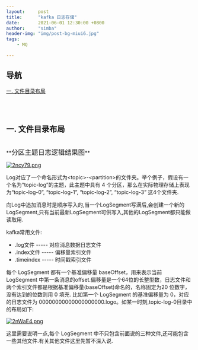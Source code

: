 ```yaml
---
layout:     post
title:      "kafka 日志存储"
date:       2021-06-01 12:30:00 +0800
author:     "simba"
header-img: "img/post-bg-miui6.jpg"
tags:
    - MQ

---
```





## 导航
[一. 文件目录布局](#jump1)
<br>









<br><br>
## <span id="jump1">一. 文件目录布局</span>

<br>
**<font size="4">分区主题日志逻辑结果图</font>** <br>

[![2ncy79.png](https://z3.ax1x.com/2021/06/01/2ncy79.png)](https://imgtu.com/i/2ncy79)

Log对应了一个命名形式为\<topic\>-\<partition\>的文件夹。举个例子，假设有一个名为“topic-log”的主题，此主题中具有 4 个分区，那么在实际物理存储上表现为“topic-log-0”, “topic-log-1”, “topic-log-2”, “topic-log-3” 这4个文件夹. <br>

向Log中追加消息时是顺序写入的,当一个LogSegment写满后,会创建一个新的LogSegment,只有当前最新LogSegment可供写入,其他的LogSegment都只能做读取用.<br>

kafka常用文件:
* .log文件 ----- 对应消息数据日志文件
* .index文件 ----- 偏移量索引文件
* .timeindex ----- 时间戳索引文件

每个 LogSegment 都有一个基准偏移量 baseOffset，用来表示当前 LogSegment 中第一条消息的offset.偏移量是一个64位的长整型数，日志文件和两个索引文件都是根据基准偏移量(baseOffset)命名的，名称固定为20 位数字，没有达到的位数则用 0 填充.  比如第一个 LogSegment 的基准偏移量为 0，对应的日志文件为 00000000000000000000.logo。如某一时刻,topic-log-0目录中的布局如下:

[![2nWaE4.png](https://z3.ax1x.com/2021/06/01/2nWaE4.png)](https://imgtu.com/i/2nWaE4)

这里需要说明一点,每个 LogSegment 中不只包含前面说的三种文件,还可能包含一些其他文件.有关其他文件这里先暂不深入说.<br>



